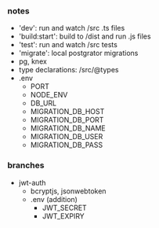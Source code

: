 ### notes
* 'dev': run and watch /src .ts files
* 'build:start': build to /dist and run .js files
* 'test': run and watch /src tests
* 'migrate': local postgrator migrations
* pg, knex
* type declarations:  /src/@types
* .env
  * PORT
  * NODE_ENV
  * DB_URL
  * MIGRATION_DB_HOST
  * MIGRATION_DB_PORT
  * MIGRATION_DB_NAME
  * MIGRATION_DB_USER
  * MIGRATION_DB_PASS

 ### branches
 * jwt-auth
   * bcryptjs, jsonwebtoken
   * .env (addition)
     * JWT_SECRET
     * JWT_EXPIRY
